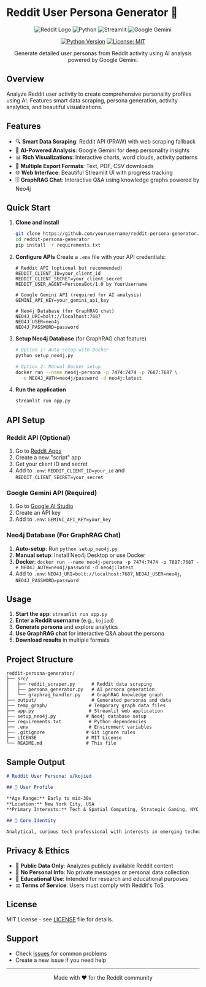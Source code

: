 # Reddit User Persona Generator 🤖

<div align="center">

![Reddit Logo](https://img.shields.io/badge/Reddit-FF4500?style=for-the-badge&logo=reddit&logoColor=white)
![Python](https://img.shields.io/badge/Python-3776AB?style=for-the-badge&logo=python&logoColor=white)
![Streamlit](https://img.shields.io/badge/Streamlit-FF4B4B?style=for-the-badge&logo=Streamlit&logoColor=white)
![Google Gemini](https://img.shields.io/badge/Google%20Gemini-4285F4?style=for-the-badge&logo=google&logoColor=white)

[![Python Version](https://img.shields.io/badge/python-3.10+-blue.svg)](https://www.python.org/downloads/)
[![License: MIT](https://img.shields.io/badge/License-MIT-yellow.svg)](https://opensource.org/licenses/MIT)

Generate detailed user personas from Reddit activity using AI analysis powered by Google Gemini.

</div>

## Overview

Analyze Reddit user activity to create comprehensive personality profiles using AI. Features smart data scraping, persona generation, activity analytics, and beautiful visualizations.

## Features

- 🔍 **Smart Data Scraping**: Reddit API (PRAW) with web scraping fallback
- 🤖 **AI-Powered Analysis**: Google Gemini for deep personality insights
- 📊 **Rich Visualizations**: Interactive charts, word clouds, activity patterns
- 💾 **Multiple Export Formats**: Text, PDF, CSV downloads
- 🌐 **Web Interface**: Beautiful Streamlit UI with progress tracking
- 🗄️ **GraphRAG Chat**: Interactive Q&A using knowledge graphs powered by Neo4j

## Quick Start

1. **Clone and install**

   ```bash
   git clone https://github.com/yourusername/reddit-persona-generator.git
   cd reddit-persona-generator
   pip install -r requirements.txt
   ```

2. **Configure APIs**
   Create a `.env` file with your API credentials:

   ```env
   # Reddit API (optional but recommended)
   REDDIT_CLIENT_ID=your_client_id
   REDDIT_CLIENT_SECRET=your_client_secret
   REDDIT_USER_AGENT=PersonaBot/1.0 by YourUsername

   # Google Gemini API (required for AI analysis)
   GEMINI_API_KEY=your_gemini_api_key

   # Neo4j Database (for GraphRAG chat)
   NEO4J_URI=bolt://localhost:7687
   NEO4J_USER=neo4j
   NEO4J_PASSWORD=password
   ```

3. **Setup Neo4j Database** (for GraphRAG chat feature)

   ```bash
   # Option 1: Auto-setup with Docker
   python setup_neo4j.py

   # Option 2: Manual Docker setup
   docker run --name neo4j-persona -p 7474:7474 -p 7687:7687 \
     -e NEO4J_AUTH=neo4j/password -d neo4j:latest
   ```

4. **Run the application**
   ```bash
   streamlit run app.py
   ```

## API Setup

### Reddit API (Optional)

1. Go to [Reddit Apps](https://www.reddit.com/prefs/apps)
2. Create a new "script" app
3. Get your client ID and secret
4. Add to `.env`: `REDDIT_CLIENT_ID=your_id` and `REDDIT_CLIENT_SECRET=your_secret`

### Google Gemini API (Required)

1. Go to [Google AI Studio](https://aistudio.google.com/app/apikey)
2. Create an API key
3. Add to `.env`: `GEMINI_API_KEY=your_key`

### Neo4j Database (For GraphRAG Chat)

1. **Auto-setup**: Run `python setup_neo4j.py`
2. **Manual setup**: Install Neo4j Desktop or use Docker
3. **Docker**: `docker run --name neo4j-persona -p 7474:7474 -p 7687:7687 -e NEO4J_AUTH=neo4j/password -d neo4j:latest`
4. Add to `.env`: `NEO4J_URI=bolt://localhost:7687`, `NEO4J_USER=neo4j`, `NEO4J_PASSWORD=password`

## Usage

1. **Start the app**: `streamlit run app.py`
2. **Enter a Reddit username** (e.g., `kojied`)
3. **Generate persona** and explore analytics
4. **Use GraphRAG chat** for interactive Q&A about the persona
5. **Download results** in multiple formats

## Project Structure

```
reddit-persona-generator/
├── src/
│   ├── reddit_scraper.py      # Reddit data scraping
│   ├── persona_generator.py   # AI persona generation
│   └── graphrag_handler.py    # GraphRAG knowledge graph
├── output/                    # Generated personas and data
├── temp_graph/               # Temporary graph data files
├── app.py                    # Streamlit web application
├── setup_neo4j.py           # Neo4j database setup
├── requirements.txt          # Python dependencies
├── .env                      # Environment variables
├── .gitignore               # Git ignore rules
├── LICENSE                  # MIT License
└── README.md                # This file
```

## Sample Output

```markdown
# Reddit User Persona: u/kojied

## 👤 User Profile

**Age Range:** Early to mid-30s
**Location:** New York City, USA
**Primary Interests:** Tech & Spatial Computing, Strategic Gaming, NYC Culture

## 🎯 Core Identity

Analytical, curious tech professional with interests in emerging technologies...
```

## Privacy & Ethics

- 🔐 **Public Data Only**: Analyzes publicly available Reddit content
- 🤖 **No Personal Info**: No private messages or personal data collection
- 📝 **Educational Use**: Intended for research and educational purposes
- ⚖️ **Terms of Service**: Users must comply with Reddit's ToS

## License

MIT License - see [LICENSE](LICENSE) file for details.

## Support

- Check [Issues](https://github.com/yourusername/reddit-persona-generator/issues) for common problems
- Create a new issue if you need help

---

<div align="center">
Made with ❤️ for the Reddit community
</div>
